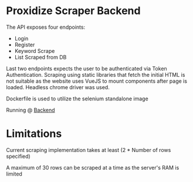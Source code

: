 
# Proxidize Scraper Backend


The API exposes four endpoints:
* Login
* Register
* Keyword Scrape
* List Scraped from DB

Last two endpoints expects the user to be authenticated via Token Authentication.
Scraping using static libraries that fetch the initial HTML is not suitable as the website uses VueJS to mount components after page is loaded. Headless chrome driver was used.

Dockerfile is used to utilize the selenium standalone image

Running @ [Backend](https://proxidize-scraper-backend-production.up.railway.app/)

# Limitations
Current scraping implementation takes at least (2 * Number of rows specified)

A maximum of 30 rows can be scraped at a time as the server's RAM is limited

